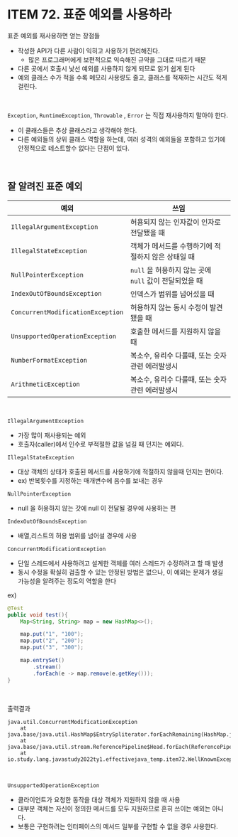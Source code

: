 # ITEM 72. 표준 예외를 사용하라

표준 예외를 재사용하면 얻는 장점들

- 작성한 API가 다른 사람이 익히고 사용하기 편리해진다.
  - 많은 프로그래머에게 보편적으로 익숙해진 규약을 그대로 따르기 때문
- 다른 곳에서 호출시 낯선 예외를 사용하지 않게 되므로 읽기 쉽게 된다
- 예외 클래스 수가 적을 수록 메모리 사용량도 줄고, 클래스를 적재하는 시간도 적게 걸린다.

<br>

`Exception`, `RuntimeException`, `Throwable` , `Error` 는 직접 재사용하지 말아야 한다.

- 이 클래스들은 추상 클래스라고 생각해야 한다.
- 다른 예외들의 상위 클래스 역할을 하는데, 여러 성격의 예외들을 포함하고 있기에 안정적으로 테스트할수 없다는 단점이 있다.

<br>

## 잘 알려진 표준 예외

| 예외                              | 쓰임                                                   |
| --------------------------------- | ------------------------------------------------------ |
| `IllegalArgumentException`        | 허용되지 않는 인자값이 인자로 전달됐을 때              |
| `IllegalStateException`           | 객체가 메서드를 수행하기에 적절하지 않은 상태일 때     |
| `NullPointerException`            | `null` 을 허용하지 않는 곳에 `null` 값이 전달되었을 때 |
| `IndexOutOfBoundsException`       | 인덱스가 범위를 넘어섰을 때                            |
| `ConcurrentModificationException` | 허용하지 않는 동시 수정이 발견됐을 때                  |
| `UnsupportedOperationException`   | 호출한 메서드를 지원하지 않을 때                       |
| `NumberFormatException`           | 복소수, 유리수 다룰때, 또는 숫자 관련 에러발생시       |
| `ArithmeticException`             | 복소수, 유리수 다룰때, 또는 숫자 관련 에러발생시       |

<br>

`IllegalArgumentException` 

- 가장 많이 재사용되는 예외
- 호출자(caller)에서 인수로 부적절한 값을 넘길 때 던지는 예외다.

`IllegalStateException` 

- 대상 객체의 상태가 호출된 메서드를 사용하기에 적절하지 않을때 던지는 편이다.
- ex) 반복횟수를 지정하는 매개변수에 음수를 보내는 경우

`NullPointerException`

- null 을 허용하지 않는 갓에  null 이 전달될 경우에 사용하는 편

`IndexOutOfBoundsException` 

- 배열,리스트의 허용 범위를 넘어설 경우에 사용

`ConcurrentModificationException`

- 단일 스레드에서 사용하려고 설계한 객체를 여러 스레드가 수정하려고 할 때 발생
- 동시 수정을 확실히 검출할 수 있는 안정된 방법은 없으나, 이 예외는 문제가 생길 가능성을 알려주는 정도의 역할을 한다

ex)

```java
@Test
public void test(){
    Map<String, String> map = new HashMap<>();

    map.put("1", "100");
    map.put("2", "200");
    map.put("3", "300");

    map.entrySet()
        .stream()
        .forEach(e -> map.remove(e.getKey()));
}
```

<br>

출력결과<br>

```plain
java.util.ConcurrentModificationException
	at java.base/java.util.HashMap$EntrySpliterator.forEachRemaining(HashMap.java:1855)
	at java.base/java.util.stream.ReferencePipeline$Head.forEach(ReferencePipeline.java:762)
	at io.study.lang.javastudy2022ty1.effectivejava_temp.item72.WellKnownExceptionsTest.test(WellKnownExceptionsTest.java:21)
```

<br>

`UnsupportedOperationException`

- 클라이언트가 요청한 동작을 대상 객체가 지원하지 않을 때 사용
- 대부분 객체는 자신이 정의한 메서드를 모두 지원하므로 흔히 쓰이는 예외는 아니다.
- 보통은 구현하려는 인터페이스의 메서드 일부를 구현할 수 없을 경우 사용한다.

